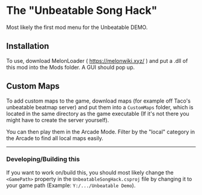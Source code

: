 # The "Unbeatable Song Hack"

Most likely the first mod menu for the Unbeatable DEMO.

## Installation

To use, download MelonLoader ( https://melonwiki.xyz/ ) and put a .dll of this mod into the Mods folder. A GUI should pop up.

## Custom Maps

To add custom maps to the game, download maps (for example off Taco's unbeatable beatmap server) and put them into a `CustomMaps` folder, which is located in the same directory as the game executable (If it's not there you might have to create the server yourself).

You can then play them in the Arcade Mode. Filter by the "local" category in the Arcade to find all local maps easily.

---

### Developing/Building this

If you want to work on/build this, you should most likely change the `<GamePath>` property in the `UnbeatableSongHack.csproj` file by changing it to your game path (Example: `Y:/.../Unbeatable Demo`).

